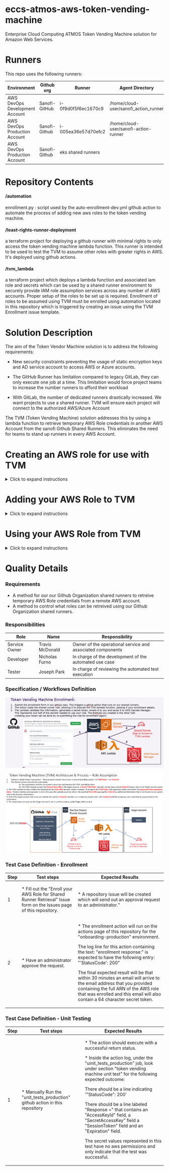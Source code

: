 # eccs-atmos-aws-token-vending-machine
Enterprise Cloud Computing ATMOS Token Vending Machine solution for Amazon Web Services.

# Runners
This repo uses the following runners:

|Environment|Github org|Runner|Agent Directory| label | group |
|---|---|---|---|---|---|
|AWS DevOps Development Account| Sanofi-GitHub |i-0f9d0f5f6ec1670c9 | /home/cloud-user/sanofi_action_runner| aws-devops-dev| eccs-devops |
|AWS DevOps Production Account | Sanofi-Github | i-005ea36e57d70efc2 | /home/cloud-user/sanofi-action-runner | aws-devops-production | eccs-devops |
|AWS DevOps Production Account | Sanofi-Github | eks shared runners |  | atmos-aws-shared-gh-runner |  |

# Repository Contents
#### /automation
enrollment.py : script used by the auto-enrollment-dev.yml github action to automate the process of adding new aws roles to the token vending machine.

#### /least-rights-runner-deployment

a terraform project for deploying a github runner with minimal rights to only access the token vending machine lambda function.  This runner is intended to be used to test the TVM to assume other roles with greater rights in AWS.  It's deployed using github actions.

#### /tvm_lambda

a terraform project which deploys a lambda function and associated iam role and secrets which can be used by a shared runner environment to securely provide IAM role assumption services across any number of AWS accounts.  Proper setup of the roles to be set up is required.  Enrollment of roles to be assumed using TVM must be enrolled using automation located in this repository which is triggered by creating an issue using the TVM Enrollment issue template.

# Solution Description

The aim of the Token Vendor Machine solution is to address the following requirements: 

- New security constraints preventing the usage of static encryption keys and AD service account to access AWS or Azure accounts. 

- The GitHub Runner has limitation compared to legacy GitLab, they can only execute one job at a time. This limitation would force project teams to increase the number runners to afford their workload 

- With GitLab, the number of dedicated runners drastically increased. We want projects to use a shared runner. TVM will ensure each project will connect to the authorized AWS/Azure Account  

The TVM (Token Vending Machine) solution addresses this by using a lambda function to retrieve temporary AWS Role credentials in another AWS Account from the sanofi Github Shared Runners. This eliminates the need for teams to stand up runners in every AWS Account.

# Creating an AWS role for use with TVM

<details> <summary>Click to expand instructions</summary>

If you use terraform to deploy your AWS objects, creating a role to be assumed by TVM is simple.  Add a new resource to your terraform project that looks like the example below. 

If you create your roles through the AWS Console, you can use the examples and values below to create the role using the IAM Role wizard in the AWS IAM Console. The Name, Permissions Boundary, and statement (including principal and condition) can all be entered using the wizard using the terraform example below as a reference.

You'll need to update the following strings with the correct values for your AWS account.

name = "App_roleretriever_lambda_assume" can be set to any role name you choose.  Note that Sanofi best practices state that your application objects should start with the name "App_".  Some roles, such as highly privilaged AppAdminRunner roles must begin with CE_ and can only be created by the AWS Foundation team using this request form: [Sanofi OneSupport Portal](https://sanofiservices.service-now.com/onesupport?id=sc_cat_item_guide&table=sc_cat_item&sys_id=ec57c51b1bd3fb8017d3fddacd4bcb9b)

each place you see <ACCOUNT_NUMBER> must be updated to your aws account number.

in the Principal you see <TVM_ARN> and must be updated to the full ARN of the Token Vending Machine lambda function. At the time this documentation was produced our Token Vending Machine Production ARN path is:

arn:aws:iam::095208641432:role/App_roleretriever_lambda

Under the role condition you see the external ID. This <EXTERNAL ID> must be updated with a secret value of your choosing. This acts like an additional token that is not known to the TVM solution and is only known by you and your project.  When you request the TVM to assume your role you will pass your TVM token along with this External ID to prove that you're truely the owner of this role.  Note that only those with access to your AWS account will be able to retreive this ExternalID. It's not to be treated as a password but it adds an additional layer of security when someone wishes to use the role.  Any attempt to assume an AWS role without passing a matching ExternalID will throw an error in the AWS API.

Example policy for reference:

```

name = "App_roleretriever_lambda_assume" # this could be changed to any name starting with App_
permissions_boundary = "arn:aws:iam::<ACCOUNT_NUMBER>:policy/CE_AppAdminBoundary"
assume_role_policy =

{
  "Version": "2012-10-17",
  "Statement": [
    {
      "Action": "sts:AssumeRole",
      "Principal": {
          "AWS": "arn:aws:iam::095208641432:role/App_roleretriever_lambda"
      },
      "Effect": "Allow",
      "Sid": "",
      "Condition": {
        "StringEquals": {"sts:ExternalId": "<EXTERNAL ID>"}
      }
    }
  ]
}


```

</details>


# Adding your AWS Role to TVM

<details> <summary>Click to expand instructions</summary>

![](./readme-images/TVM_Create_Issue.PNG)

</details>


# Using your AWS Role from TVM

<details> <summary>Click to expand instructions</summary>

![](./readme-images/tvm_use.png)

### Recommended Method: reusable action

We provide a Github Action you can use in your workflows.
This example assumes that your jobs already have the AWS CLI installed.

```yml
name: tvm-test
jobs:
  tvm_test:
    steps:

      # The TVM requires the AWS CLI installed
      # In most cases you will need it later anyway
      - name: Install AWS CLI
        run: |
          curl "https://awscli.amazonaws.com/awscli-exe-linux-x86_64.zip" -o awscliv2.zip
          unzip awscliv2.zip
          sudo ./aws/install

      # Call the token vending machine
      - uses: Sanofi-GitHub/eccs-atmos-aws-token-vending-machine/action@v1
        with:
          targetRoleArn: "" # YOUR ROLE ARN HERE
          targetRoleExternalId: "" # YOUR EXTERNAL ID HERE
          tvmToken: "" # YOUR TVM TOKEN HERE
    
      # You can now access your AWS account
      - run: aws s3 ls
```

The external ID and TVM token are **sensitive values**.
They should be passed from Github Secrets, using `tvmToken: ${{ secrets.TVM_TOKEN }}`.

If your job uses a custom Docker image, you must mount the service account token.
This is also a sensitive value. You should always use a safe/controlled image (e.g. self-built or official image).

```yml
name: tvm-test

jobs:
  tvm_test:
    # This activates the github sanofi shared runners on AWS for this action
    runs-on: [self-hosted, atmos-aws-shared-gh-runner]
    container:
        image: sanofi-docker-atmos-local.jfrog.io/myimage
        volumes:
          - /var/run/secrets/eks.amazonaws.com/serviceaccount/token:/var/run/secrets/eks.amazonaws.com/serviceaccount/token
    steps:
      - uses: Sanofi-GitHub/eccs-atmos-aws-token-vending-machine/action@v1
```

### Deprecated method:

```yml
jobs:
  # This workflow contains a single job called "build"
  unit_tests_production:
    # The type of runner that the job will run on
    #runs-on: [self-hosted, eccsdevops-aws-dev]
    runs-on: [self-hosted, atmos-aws-shared-gh-runner]
    container:
      #image: alpine:latest
      image: MyDockerImage
      credentials:
      # the artifactory user name is the complete email address of the user in lowercase, example: gitlab-automation@sanofi.com
        username: ${{ secrets.DOCKER_USER}}
      # the artifactory token is obtained from the artifactory user's profile page and is used as-is (ie. no base64 encoding)
        password: ${{ secrets.DOCKER_TOKEN}}
      volumes:
        - /var/run/secrets/eks.amazonaws.com/serviceaccount/token:/var/run/secrets/eks.amazonaws.com/serviceaccount/token
    env:
      TF_VAR_IAM_ENTITYID: ${{ secrets.IAM_ENTITY}}
      AWS_WEB_IDENTITY_TOKEN_FILE: ${{ secrets.SHARED_GHRUNNER_AWS_WEB_IDENTITY_TOKEN_FILE }}
      AWS_ROLE_ARN: ${{ secrets.SHARED_GHRUNNER_AWS_ROLE_ARN }}
    

    # Steps represent a sequence of tasks that will be executed as part of the job
    steps:
      # Checks-out your repository under $GITHUB_WORKSPACE, so your job can access it
      - uses: actions/checkout@v2

      # Assume the aws role and set up the credentials for awscli/terraform
      - name: token vending machine unit test
        run: |
          aws lambda invoke --function-name arn:aws:lambda:eu-west-1:095208641432:function:App_RoleRetriever --payload '{"action": "getrole", "token": "${{ secrets.IAM_TOKEN}}", "role": "arn:aws:iam::MyAWSAccountID:role/MyRole", "externalid": "${{ secrets.IAM_ENTITY}}"}' --region eu-west-1 response.json
          export AWS_ACCESS_KEY_ID=$(cat response.json | jq -r . | jq .AccessKeyId | xargs)
          export AWS_SECRET_ACCESS_KEY=$(cat response.json | jq -r . | jq .SecretAccessKey | xargs)
          export AWS_SESSION_TOKEN=$(cat response.json | jq -r . | jq .SessionToken | xargs)
          export AWS_EXPIRATION=$(cat response.json | jq -r . | jq .Expiration | xargs)
```


</details>
  
# Quality Details

### Requirements
* A method for our our Github Organization shared runners to retreive temporary AWS Role credentials from a remote AWS account.
* A method to control what roles can be retreived using our Github Organization shared runners.

### Responsibilities
|Role|Name|Responsibility|
|---|---|---|
|Service Owner| Travis McDonald | Owner of the operational service and associated components|
|Developer | Nicholas Furno | In charge of the development of the automated use case|
|Tester| Joseph Park | In charge of reviewing the automated test execution|

### Specification / Workflows Definition

![](./readme-images/Enrollment.PNG)

![](./readme-images/tvm_use.png)


### Test Case Definition - Enrollment
|Step|Test steps|Expected Results|
|---|---|---|
|1| <p>* Fill out the "Enroll your AWS Role for Shared Runner Retrieval" Issue form on the Issues page of this repository.</p> | <p>* A repository issue will be created which will send out an approval request to an administrator."|
|2| <p>* Have an administrator approve the request.</p> | <p>* The enrollment action will run on the actions page of this repository for the "onboarding-production" environment. <p>The log line for this action containing the text: "enrollment response:" is expected to have the following entry: "'StatusCode': 200"</p><p>The final expected result will be that within 30 minutes an email will arrive to the email address that you provided containing the full ARN of the AWS role that was enrolled and this email will also contain a 64 character secret token.</p>|

### Test Case Definition - Unit Testing
|Step|Test steps|Expected Results|
|---|---|---|
|1| <p>* Manually Run the "unit_tests_production" github action in this repository</p> | <p>* The action should execute with a successful return status.</p><p>* Inside the action log, under the "uinit_tests_production" job, look under section "token vending machine unit test" for the following expected outcome: </p> <p>There should be a line indicating '"StatusCode": 200'</p> <p>There should be a line labeled "Response =" that contains an "AccessKeyId" field, a "SecretAccessKey" field a "SessionToken" field and an "Expiration" field. </p> <p>The secret values represented in this test have no aws permissions and only indicate that the test was successful.</p> |

